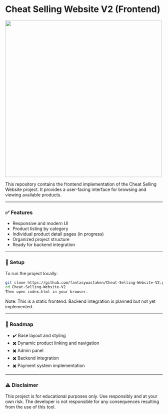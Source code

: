 # Cheat Selling Website V2 (Frontend)

<img  src="https://i.imgur.com/AoHuIlF.png" width="500">

This repository contains the frontend implementation of the Cheat Selling Website project. It provides a user-facing interface for browsing and viewing available products.

---

### ✅ Features

- Responsive and modern UI
- Product listing by category
- Individual product detail pages (in progress)
- Organized project structure
- Ready for backend integration

---

### 🔧 Setup

To run the project locally:

```bash
git clone https://github.com/fantasywastaken/Cheat-Selling-Website-V2.git
cd Cheat-Selling-Website-V2
Then open index.html in your browser.
```

Note: This is a static frontend. Backend integration is planned but not yet implemented.

---

### 📜 Roadmap
- ✔️ Base layout and styling
- ✖️ Dynamic product linking and navigation
- ✖️ Admin panel
- ✖️ Backend integration
- ✖️ Payment system implementation

---

### ⚠️ Disclaimer
This project is for educational purposes only. Use responsibly and at your own risk. The developer is not responsible for any consequences resulting from the use of this tool.
